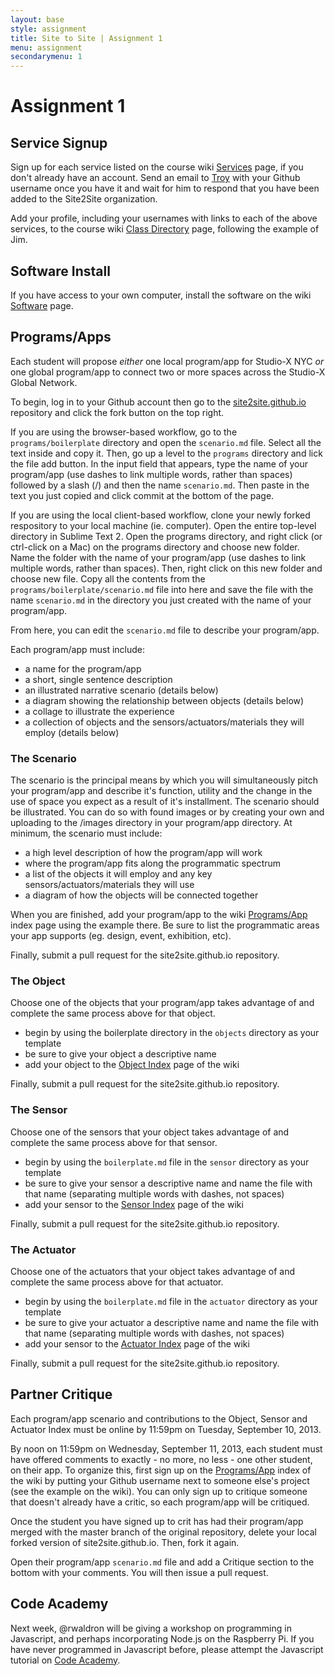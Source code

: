 ```yaml
---
layout: base
style: assignment
title: Site to Site | Assignment 1
menu: assignment
secondarymenu: 1
---
```

# Assignment 1

## Service Signup

Sign up for each service listed on the course wiki [Services](https://github.com/site2site/site2site.github.io/wiki/Services) page, if you don't already have an account. Send an email to [Troy](mailto:tct2003@columbia.edu) with your Github username once you have it and wait for him to respond that you have been added to the Site2Site organization.

Add your profile, including your usernames with links to each of the above services, to the course wiki [Class Directory](https://github.com/site2site/site2site.github.io/wiki/Class-Directory) page, following the example of Jim.


## Software Install

If you have access to your own computer, install the software on the wiki [Software](https://github.com/site2site/site2site.github.io/wiki/Software) page.


## Programs/Apps

Each student will propose _either_ one local program/app for Studio-X NYC _or_ one global program/app to connect two or more spaces across the Studio-X Global Network.

To begin, log in to your Github account then go to the [site2site.github.io](https://github.com/site2site/site2site.github.io) repository and click the fork button on the top right.

If you are using the browser-based workflow, go to the `programs/boilerplate` directory and open the `scenario.md` file. Select all the text inside and copy it. Then, go up a level to the `programs` directory and lick the file add button. In the input field that appears, type the name of your program/app (use dashes to link multiple words, rather than spaces) followed by a slash (/) and then the name `scenario.md`. Then paste in the text you just copied and click commit at the bottom of the page.

If you are using the local client-based workflow, clone your newly forked respository to your local machine (ie. computer). Open the entire top-level directory in Sublime Text 2. Open the programs directory, and right click (or ctrl-click on a Mac) on the programs directory and choose new folder. Name the folder with the name of your program/app (use dashes to link multiple words, rather than spaces). Then, right click on this new folder and choose new file. Copy all the contents from the `programs/boilerplate/scenario.md` file into here and save the file with the name `scenario.md` in the directory you just created with the name of your program/app.

From here, you can edit the `scenario.md` file to describe your program/app.

Each program/app must include:

*	a name for the program/app
*	a short, single sentence description
*	an illustrated narrative scenario (details below)
*	a diagram showing the relationship between objects (details below)
*	a collage to illustrate the experience
*	a collection of objects and the sensors/actuators/materials they will employ (details below)


### The Scenario

The scenario is the principal means by which you will simultaneously pitch your program/app and describe it's function, utility and the change in the use of space you expect as a result of it's installment. The scenario should be illustrated. You can do so with found images or by creating your own and uploading to the /images directory in your program/app directory. At minimum, the scenario must include:

*	a high level description of how the program/app will work
*	where the program/app fits along the programmatic spectrum
*	a list of the objects it will employ and any key sensors/actuators/materials they will use
*	a diagram of how the objects will be connected together

When you are finished, add your program/app to the wiki [Programs/App](https://github.com/site2site/site2site.github.io/wiki/Programs-Apps) index page using the example there. Be sure to list the programmatic areas your app supports (eg. design, event, exhibition, etc).

Finally, submit a pull request for the site2site.github.io repository.



### The Object

Choose one of the objects that your program/app takes advantage of and complete the same process above for that object.

*	begin by using the boilerplate directory in the `objects` directory as your template
*	be sure to give your object a descriptive name
*	add your object to the [Object Index](https://github.com/site2site/site2site.github.io/wiki/Object-Index) page of the wiki

Finally, submit a pull request for the site2site.github.io repository.



### The Sensor

Choose one of the sensors that your object takes advantage of and complete the same process above for that sensor.

*	begin by using the `boilerplate.md` file in the `sensor` directory as your template
*	be sure to give your sensor a descriptive name and name the file with that name (separating multiple words with dashes, not spaces)
*	add your sensor to the [Sensor Index](https://github.com/site2site/site2site.github.io/wiki/Sensor-Index) page of the wiki

Finally, submit a pull request for the site2site.github.io repository.


### The Actuator

Choose one of the actuators that your object takes advantage of and complete the same process above for that actuator.

*	begin by using the `boilerplate.md` file in the `actuator` directory as your template
*	be sure to give your actuator a descriptive name and name the file with that name (separating multiple words with dashes, not spaces)
*	add your sensor to the [Actuator Index](https://github.com/site2site/site2site.github.io/wiki/Actuator-Index) page of the wiki

Finally, submit a pull request for the site2site.github.io repository.



## Partner Critique

Each program/app scenario and contributions to the Object, Sensor and Actuator Index must be online by 11:59pm on Tuesday, September 10, 2013.

By noon on 11:59pm on Wednesday, September 11, 2013, each student must have offered comments to exactly - no more, no less - one other student, on their app. To organize this, first sign up on the [Programs/App](https://github.com/site2site/site2site.github.io/wiki/Programs-Apps) index of the wiki by putting your Github username next to someone else's project (see the example on the wiki). You can only sign up to critique someone that doesn't already have a critic, so each program/app will be critiqued.

Once the student you have signed up to crit has had their program/app merged with the master branch of the original repository, delete your local forked version of site2site.github.io. Then, fork it again.

Open their program/app `scenario.md` file and add a Critique section to the bottom with your comments. You will then issue a pull request.


## Code Academy

Next week, @rwaldron will be giving a workshop on programming in Javascript, and perhaps incorporating Node.js on the Raspberry Pi. If you have never programmed in Javascript before, please attempt the Javascript tutorial on [Code Academy](http://www.codecademy.com/learn).

